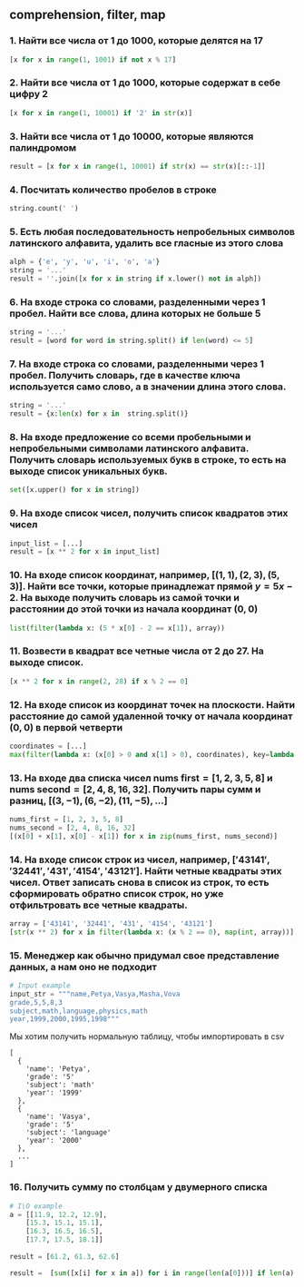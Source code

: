 ## comprehension, filter, map

### 1. Найти все числа от 1 до 1000, которые делятся на 17

```python
[x for x in range(1, 1001) if not x % 17]
```

### 2. Найти все числа от 1 до 1000, которые содержат в себе цифру 2

```python
[x for x in range(1, 10001) if '2' in str(x)]
```

### 3. Найти все числа от 1 до 10000, которые являются палиндромом

```python
result = [x for x in range(1, 10001) if str(x) == str(x)[::-1]]
```

### 4. Посчитать количество пробелов в строке

```python
string.count(' ')
```

### 5. Есть любая последовательность непробельных символов латинского алфавита, удалить все гласные из этого слова

```python
alph = {'e', 'y', 'u', 'i', 'o', 'a'}
string = '...'
result = ''.join([x for x in string if x.lower() not in alph])
```

### 6. На входе строка со словами, разделенными через 1 пробел. Найти все слова, длина которых не больше 5

```python
string = '...'
result = [word for word in string.split() if len(word) <= 5]
```

### 7. На входе строка со словами, разделенными через 1 пробел. Получить словарь, где в качестве ключа используется само слово, а в значении длина этого слова.

```python
string = '...'
result = {x:len(x) for x in  string.split()}
```

### 8. На входе предложение со всеми пробельными и непробельными символами латинского алфавита. Получить словарь используемых букв в строке, то есть на выходе список уникальных букв.

```python
set([x.upper() for x in string])
```

### 9. На входе список чисел, получить список квадратов этих чисел

```python
input_list = [...]
result = [x ** 2 for x in input_list]
```

### 10. На входе список координат, например, $[(1, 1), (2, 3), (5, 3)]$. Найти все точки, которые принадлежат прямой $y = 5x - 2$. На выходе получить словарь из самой точки и расстоянии до этой точки из начала координат $(0, 0)$

```python
list(filter(lambda x: (5 * x[0] - 2 == x[1]), array))
```

### 11. Возвести в квадрат все четные числа от 2 до 27. На выходе список.

```python
[x ** 2 for x in range(2, 28) if x % 2 == 0]
```

### 12. На входе список из координат точек на плоскости. Найти расстояние до самой удаленной точку от начала координат $(0, 0)$ в первой четверти

```python
coordinates = [...] 
max(filter(lambda x: (x[0] > 0 and x[1] > 0), coordinates), key=lambda x: x[0]**2 + x[1]** 2)
```

### 13. На входе два списка чисел $\text{nums first} = [1, 2, 3, 5, 8]$ и $\text{nums second} = [2, 4, 8, 16, 32]$. Получить пары сумм и разниц, $[(3, -1), (6, -2), (11, -5), ...]$

```python
nums_first = [1, 2, 3, 5, 8]
nums_second = [2, 4, 8, 16, 32]
[(x[0] + x[1], x[0] - x[1]) for x in zip(nums_first, nums_second)]
```

### 14. На входе список строк из чисел, например, $['43141', '32441', '431', '4154', '43121']$. Найти четные квадраты этих чисел. Ответ записать снова в список из строк, то есть сформировать обратно список строк, но уже отфильтровать все четные квадраты.

```python
array = ['43141', '32441', '431', '4154', '43121']
[str(x ** 2) for x in filter(lambda x: (x % 2 == 0), map(int, array))]
```

### 15. Менеджер как обычно придумал свое представление данных, а нам оно не подходит

```python
# Input example
input_str = """name,Petya,Vasya,Masha,Vova
grade,5,5,8,3
subject,math,language,physics,math
year,1999,2000,1995,1998"""
```

Мы хотим получить нормальную таблицу, чтобы импортировать в csv

```csv
[
  {
    'name': 'Petya',
    'grade': '5'
    'subject': 'math'
    'year': '1999'
  },
  {
    'name': 'Vasya',
    'grade': '5'
    'subject': 'language'
    'year': '2000'
  },
  ...
]
```


### 16. Получить сумму по столбцам у двумерного списка

```python
# I\O example
a = [[11.9, 12.2, 12.9],
    [15.3, 15.1, 15.1], 
    [16.3, 16.5, 16.5],
    [17.7, 17.5, 18.1]]
    
result = [61.2, 61.3, 62.6] 
```

```python
result =  [sum([x[i] for x in a]) for i in range(len(a[0]))] if len(a) else None
```
